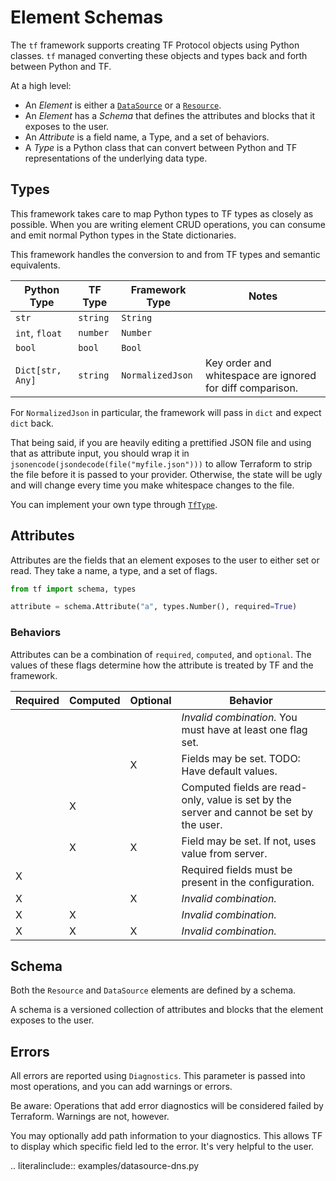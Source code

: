 # Element Schemas

The `tf` framework supports creating TF Protocol objects using Python classes.
`tf` managed converting these objects and types back and forth between Python and TF.

At a high level:

* An _Element_ is either a [`DataSource`](api.html#data-sources) or a [`Resource`](api.html#resources).
* An _Element_ has a _Schema_ that defines the attributes and blocks that it exposes to the user.
* An _Attribute_ is a field name, a Type, and a set of behaviors.
* A _Type_ is a Python class that can convert between Python and TF representations of the underlying data type.

## Types

This framework takes care to map Python types to TF types as closely as possible.
When you are writing element CRUD operations, you can consume and emit normal Python types
in the State dictionaries.

This framework handles the conversion to and from TF types and semantic equivalents.

| Python Type      | TF Type  | Framework Type    | Notes                                                     |
|------------------|----------|-------------------|-----------------------------------------------------------|
| `str`            | `string` | `String`          |                                                           |
| `int`, `float`   | `number` | `Number`          |                                                           |
| `bool`           | `bool`   | `Bool`            |                                                           |
| `Dict[str, Any]` | `string` | `NormalizedJson`  | Key order and whitespace are ignored for diff comparison. |

For `NormalizedJson` in particular, the framework will pass in `dict` and expect `dict` back.

That being said, if you are heavily editing a prettified JSON file and using that as
attribute input, you should wrap it in `jsonencode(jsondecode(file("myfile.json")))`
to allow Terraform to strip the file before it is passed to your provider.
Otherwise, the state will be ugly and will change every time you make whitespace
changes to the file.

You can implement your own type through [`TfType`](api.html#tf.types.TfType).

## Attributes

Attributes are the fields that an element exposes to the user to either set or read.
They take a name, a type, and a set of flags.

```python
from tf import schema, types

attribute = schema.Attribute("a", types.Number(), required=True)
```

### Behaviors

Attributes can be a combination of `required`, `computed`, and `optional`.
The values of these flags determine how the attribute is treated by TF and the framework.

| Required | Computed | Optional | Behavior                                                                                 |
|----------|----------|----------|------------------------------------------------------------------------------------------|
|          |          |          | _Invalid combination._ You must have at least one flag set.                              |
|          |          | X        | Fields may be set. TODO: Have default values.                                            |
|          | X        |          | Computed fields are read-only, value is set by the server and cannot be set by the user. |
|          | X        | X        | Field may be set. If not, uses value from server.                                        |
| X        |          |          | Required fields must be present in the configuration.                                    |
| X        |          | X        | _Invalid combination._                                                                   |
| X        | X        |          | _Invalid combination._                                                                   |
| X        | X        | X        | _Invalid combination._                                                                   |



## Schema

Both the `Resource` and `DataSource` elements are defined by a schema.

A schema is a versioned collection of attributes and blocks that the element exposes to the user.


## Errors

All errors are reported using `Diagnostics`.
This parameter is passed into most operations, and you can
add warnings or errors.

Be aware: Operations that add error diagnostics will be considered
failed by Terraform.  Warnings are not, however.


You may optionally add path information to your diagnostics.
This allows TF to display which specific field led to the error.
It's very helpful to the user.

.. literalinclude:: examples/datasource-dns.py
